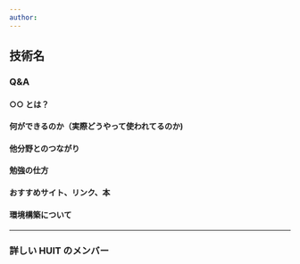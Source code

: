 ```yaml
---
author: 
---
```

## 技術名

### Q&A

#### ○○ とは？

#### 何ができるのか（実際どうやって使われてるのか)

#### 他分野とのつながり

#### 勉強の仕方

#### おすすめサイト、リンク、本

#### 環境構築について

---

  <!-- 好きな記事書いてください -->


### 詳しい HUIT のメンバー

  <!-- Twitterのリンクとか -->
